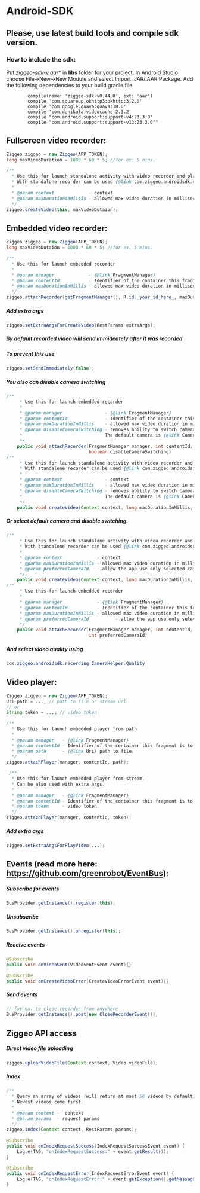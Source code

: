 # Android-SDK
## Please, use latest build tools and compile sdk version.
### How to include the sdk:
Put **ziggeo-sdk-v*.aar** in **libs** folder for your project.
In Android Studio choose File->New->New Module and select Import .JAR/.AAR Package.
Add the following dependencies to your build.gradle file
```
        compile(name: 'ziggeo-sdk-v0.44.0', ext: 'aar')
        compile 'com.squareup.okhttp3:okhttp:3.2.0'
        compile 'com.google.guava:guava:18.0'
        compile 'com.danikula:videocache:2.3.2'
        compile "com.android.support:support-v4:23.3.0"
        compile "com.android.support:support-v13:23.3.0""
```

## Fullscreen video recorder:
```java
Ziggeo ziggeo = new Ziggeo(APP_TOKEN);
long maxVideoDuration = 1000 * 60 * 5; //for ex. 5 mins.

/**
  * Use this for launch standalone activity with video recorder and player.
  * With standalone recorder can be used {@link com.ziggeo.androidsdk.eventbus.events.CloseRecorderEvent}
  *
  * @param context             - context
  * @param maxDurationInMillis - allowed max video duration in milliseconds.
  */
ziggeo.createVideo(this, maxVideoDutaion);
```
## Embedded video recorder:
```java
Ziggeo ziggeo = new Ziggeo(APP_TOKEN);
long maxVideoDutaion = 1000 * 60 * 5; //for ex. 5 mins.

/**
  * Use this for launch embedded recorder
  *
  * @param manager             - {@link FragmentManager}
  * @param contentId           - Identifier of the container this fragment is to be placed in.
  * @param maxDurationInMillis - allowed max video duration in milliseconds.
  */
ziggeo.attachRecorder(getFragmentManager(), R.id._your_id_here_, maxDuration);
```
##### Add extra args
```java
ziggeo.setExtraArgsForCreateVideo(RestParams extraArgs);
```

##### By default recorded video will send immideately after it was recorded. 
##### To prevent this use
```java
ziggeo.setSendImmediately(false);
```
##### You also can disable camera switching
```java
/**
     * Use this for launch embedded recorder
     *
     * @param manager                - {@link FragmentManager}
     * @param contentId              - Identifier of the container this fragment is to be placed in.
     * @param maxDurationInMillis    - allowed max video duration in milliseconds.
     * @param disableCameraSwitching - removes ability to switch cameras.
     *                               The default camera is {@link Camera.CameraInfo.CAMERA_FACING_BACK}
     */
    public void attachRecorder(FragmentManager manager, int contentId, long maxDurationInMillis,
                               boolean disableCameraSwitching)
/**
     * Use this for launch standalone activity with video recorder and player.
     * With standalone recorder can be used {@link com.ziggeo.androidsdk.eventbus.events.CloseRecorderEvent}
     *
     * @param context                - context
     * @param maxDurationInMillis    - allowed max video duration in milliseconds.
     * @param disableCameraSwitching - removes ability to switch cameras.
     *                               The default camera is {@link Camera.CameraInfo.CAMERA_FACING_BACK}
     */
    public void createVideo(Context context, long maxDurationInMillis, boolean disableCameraSwitching)
```

##### Or select default camera and disable switching.
```java
/**
     * Use this for launch standalone activity with video recorder and player.
     * With standalone recorder can be used {@link com.ziggeo.androidsdk.eventbus.events.CloseRecorderEvent}
     *
     * @param context             - context
     * @param maxDurationInMillis - allowed max video duration in milliseconds.
     * @param preferredCameraId   - allow the app use only selected camera if exists.
     */
    public void createVideo(Context context, long maxDurationInMillis, int preferredCameraId)
/**
     * Use this for launch embedded recorder
     *
     * @param manager             - {@link FragmentManager}
     * @param contentId           - Identifier of the container this fragment is to be placed in.
     * @param maxDurationInMillis - allowed max video duration in milliseconds.
     * @param preferredCameraId          - allow the app use only selected camera if exists.
     */
    public void attachRecorder(FragmentManager manager, int contentId, long maxDurationInMillis,
                               int preferredCameraId)
```
##### And select video quality using
```java
com.ziggeo.androidsdk.recording.CameraHelper.Quality
```

## Video player:
```java
Ziggeo ziggeo = new Ziggeo(APP_TOKEN);
Uri path = ...; // path to file or stream url
// or
String token = ...; // video token

/**
  * Use this for launch embedded player from path
  *
  * @param manager   - {@link FragmentManager}
  * @param contentId - Identifier of the container this fragment is to be placed in.
  * @param path      - {@link Uri} path to file.
  */
ziggeo.attachPlayer(manager, contentId, path);
```

```java
 /**
  * Use this for launch embedded player from stream.
  * Can be also used with extra args.
  *
  * @param manager   - {@link FragmentManager}
  * @param contentId - Identifier of the container this fragment is to be placed in.
  * @param token     - video token.
  */
ziggeo.attachPlayer(manager, contentId, token);
```

##### Add extra args
```java
ziggeo.setExtraArgsForPlayVideo(...);
```

## Events (read more here: https://github.com/greenrobot/EventBus):
##### Subscribe for events 
```java
BusProvider.getInstance().register(this);
```
##### Unsubscribe 
```java
BusProvider.getInstance().unregister(this);
```

##### Receive events
```java
@Subscribe
public void onVideoSent(VideoSentEvent event){}

@Subscribe
public void onCreateVideoError(CreateVideoErrorEvent event){}
```

##### Send events
```java
// for ex. to close recorder from anywhere
BusProvider.getInstance().post(new CloseRecorderEvent());
```

## Ziggeo API access
##### Direct video file uploading
```java
ziggeo.uploadVideoFile(Context context, Video videoFile);
```

##### Index
```java
/**
  * Query an array of videos (will return at most 50 videos by default).
  * Newest videos come first.
  *
  * @param context -  context
  * @param params  - request params
  */
ziggeo.index(Context context, RestParams params);

@Subscribe
public void onIndexRequestSuccess(IndexRequestSuccessEvent event) {
    Log.e(TAG, "onIndexRequestSuccess:" + event.getResult());
}

@Subscribe
public void onIndexRequestError(IndexRequestErrorEvent event) {
    Log.e(TAG, "onIndexRequestError:" + event.getException().getMessage());
}
```



